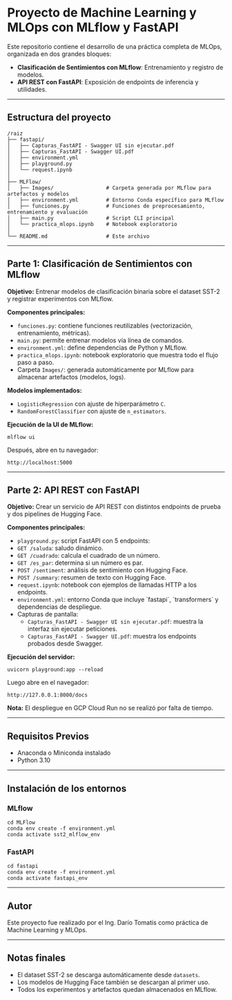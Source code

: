 # Proyecto de Machine Learning y MLOps con MLflow y FastAPI

Este repositorio contiene el desarrollo de una práctica completa de MLOps, organizada en dos grandes bloques:

- **Clasificación de Sentimientos con MLflow**: Entrenamiento y registro de modelos.
- **API REST con FastAPI**: Exposición de endpoints de inferencia y utilidades.

---

## Estructura del proyecto

```
/raiz
├── fastapi/
│   ├── Capturas_FastAPI - Swagger UI sin ejecutar.pdf
│   ├── Capturas_FastAPI - Swagger UI.pdf
│   ├── environment.yml
│   ├── playground.py
│   └── request.ipynb
│
├── MLFlow/
│   ├── Images/                 # Carpeta generada por MLflow para artefactos y modelos
│   ├── environment.yml         # Entorno Conda específico para MLflow
│   ├── funciones.py            # Funciones de preprocesamiento, entrenamiento y evaluación
│   ├── main.py                 # Script CLI principal
│   └── practica_mlops.ipynb    # Notebook exploratorio
│
└── README.md                   # Este archivo
```

---

## Parte 1: Clasificación de Sentimientos con MLflow

**Objetivo:**
Entrenar modelos de clasificación binaria sobre el dataset SST-2 y registrar experimentos con MLflow.

**Componentes principales:**
- `funciones.py`: contiene funciones reutilizables (vectorización, entrenamiento, métricas).
- `main.py`: permite entrenar modelos vía línea de comandos.
- `environment.yml`: define dependencias de Python y MLflow.
- `practica_mlops.ipynb`: notebook exploratorio que muestra todo el flujo paso a paso.
- Carpeta `Images/`: generada automáticamente por MLflow para almacenar artefactos (modelos, logs).

**Modelos implementados:**
- `LogisticRegression` con ajuste de hiperparámetro `C`.
- `RandomForestClassifier` con ajuste de `n_estimators`.

**Ejecución de la UI de MLflow:**

```
mlflow ui
```

Después, abre en tu navegador:
```
http://localhost:5000
```

---

## Parte 2: API REST con FastAPI

**Objetivo:**
Crear un servicio de API REST con distintos endpoints de prueba y dos pipelines de Hugging Face.

**Componentes principales:**
  - `playground.py`: script FastAPI con 5 endpoints:
  - `GET /saluda`: saludo dinámico.
  - `GET /cuadrado`: calcula el cuadrado de un número.
  - `GET /es_par`: determina si un número es par.
  - `POST /sentiment`: análisis de sentimiento con Hugging Face.
  - `POST /summary`: resumen de texto con Hugging Face.
  - `request.ipynb`: notebook con ejemplos de llamadas HTTP a los endpoints.
  - `environment.yml`: entorno Conda que incluye \`fastapi\`, \`transformers\` y dependencias de despliegue.
  - Capturas de pantalla:
    - `Capturas_FastAPI - Swagger UI sin ejecutar.pdf`: muestra la interfaz sin ejecutar peticiones.
    - `Capturas_FastAPI - Swagger UI.pdf`: muestra los endpoints probados desde Swagger.

**Ejecución del servidor:**

```
uvicorn playground:app --reload
```

Luego abre en el navegador:
```
http://127.0.0.1:8000/docs
```

**Nota:**
El despliegue en GCP Cloud Run no se realizó por falta de tiempo.

---

##  Requisitos Previos

- Anaconda o Miniconda instalado
- Python 3.10

---

##  Instalación de los entornos

### MLflow

```
cd MLFlow
conda env create -f environment.yml
conda activate sst2_mlflow_env
```

### FastAPI

```
cd fastapi
conda env create -f environment.yml
conda activate fastapi_env
```

---

##  Autor

Este proyecto fue realizado por el Ing. Darío Tomatis como práctica de Machine Learning y MLOps.

---

##  Notas finales

- El dataset SST-2 se descarga automáticamente desde `datasets`.
- Los modelos de Hugging Face también se descargan al primer uso.
- Todos los experimentos y artefactos quedan almacenados en MLflow.
